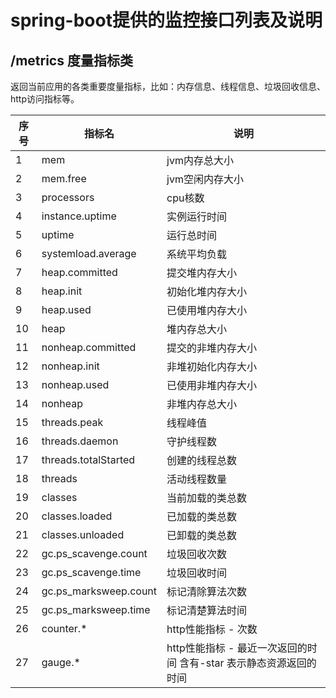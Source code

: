 # spring-boot提供的监控接口列表及说明

## /metrics  度量指标类
返回当前应用的各类重要度量指标，比如：内存信息、线程信息、垃圾回收信息、http访问指标等。

|序号|指标名|说明|
|-|-|-|
|1|mem|jvm内存总大小|
|2|mem.free|jvm空闲内存大小|
|3|processors|cpu核数|
|4|instance.uptime|实例运行时间|
|5|uptime|运行总时间|
|6|systemload.average|系统平均负载|
|7|heap.committed|提交堆内存大小|
|8|heap.init|初始化堆内存大小|
|9|heap.used|已使用堆内存大小|
|10|heap|堆内存总大小|
|11|nonheap.committed|提交的非堆内存大小|
|12|nonheap.init|非堆初始化内存大小|
|13|nonheap.used|已使用非堆内存大小|
|14|nonheap|非堆内存总大小|
|15|threads.peak|线程峰值|
|16|threads.daemon|守护线程数|
|17|threads.totalStarted|创建的线程总数|
|18|threads|活动线程数量|
|19|classes|当前加载的类总数|
|20|classes.loaded|已加载的类总数|
|21|classes.unloaded|已卸载的类总数|
|22|gc.ps_scavenge.count|垃圾回收次数|
|23|gc.ps_scavenge.time|垃圾回收时间|
|24|gc.ps_marksweep.count|标记清除算法次数|
|25|gc.ps_marksweep.time|标记清楚算法时间|
|26|counter.*|http性能指标 - 次数|
|27|gauge.*|http性能指标 - 最近一次返回的时间  含有-star 表示静态资源返回的时间|
